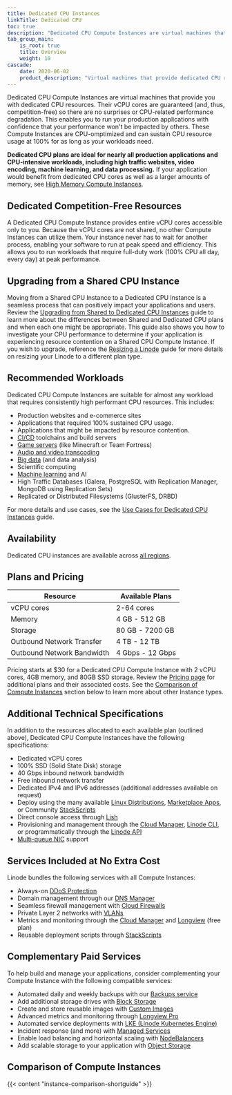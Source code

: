 ```yaml
---
title: Dedicated CPU Instances
linkTitle: Dedicated CPU
toc: true
description: "Dedicated CPU Compute Instances are virtual machines that provide gauranteed CPU resources. They are ideal for a variety of production applications and CPU-intensive workloads."
tab_group_main:
    is_root: true
    title: Overview
    weight: 10
cascade:
    date: 2020-06-02
    product_description: "Virtual machines that provide dedicated CPU resources. Ideal for production and CPU-intensive workloads."
---
```


Dedicated CPU Compute Instances are virtual machines that provide you with dedicated CPU resources. Their vCPU cores are guaranteed (and, thus, competition-free) so there are no surprises or CPU-related performance degradation. This enables you to run your production applications with confidence that your performance won't be impacted by others. These Compute Instances are CPU-omptimized and can sustain CPU resource usage at 100% for as long as your workloads need.

**Dedicated CPU plans are ideal for nearly all production applications and CPU-intensive workloads, including high traffic websites, video encoding, machine learning, and data processing.** If your application would benefit from dedicated CPU cores as well as a larger amounts of memory, see [High Memory Compute Instances](/docs/products/compute/high-memory/).

## Dedicated Competition-Free Resources

A Dedicated CPU Compute Instance provides entire vCPU cores accessible only to you. Because the vCPU cores are not shared, no other Compute Instances can utilize them. Your instance never has to wait for another process, enabling your software to run at peak speed and efficiency. This allows you to run workloads that require full-duty work (100% CPU all day, every day) at peak performance.

## Upgrading from a Shared CPU Instance

Moving from a Shared CPU Instance to a Dedicated CPU Instance is a seamless process that can positively impact your applications and users. Review the [Upgrading from Shared to Dedicated CPU Instances](/docs/guides/when-to-upgrade-to-dedicated-cpu/) guide to learn more about the differences between Shared and Dedicated CPU plans and when each one might be appropriate. This guide also shows you how to investigate your CPU performance to determine if your application is experiencing resource contention on a Shared CPU Compute Instance. If you wish to upgrade, reference the [Resizing a Linode](/docs/guides/resizing-a-linode/) guide for more details on resizing your Linode to a different plan type.

## Recommended Workloads

Dedicated CPU Compute Instances are suitable for almost any workload that requires consistently high performant CPU resources. This includes:

- Production websites and e-commerce sites
- Applications that required 100% sustained CPU usage.
- Applications that might be impacted by resource contention.
- [CI/CD](/docs/development/ci/introduction-ci-cd/) toolchains and build servers
- [Game servers](/docs/game-servers/) (like Minecraft or Team Fortress)
- [Audio and video transcoding](/docs/applications/media-servers/)
- [Big data](/docs/applications/big-data/) (and data analysis)
- Scientific computing
- [Machine learning](/docs/applications/big-data/how-to-move-machine-learning-model-to-production/) and AI
- High Traffic Databases (Galera, PostgreSQL with Replication Manager, MongoDB using Replication Sets)
- Replicated or Distributed Filesystems (GlusterFS, DRBD)

For more details and use cases, see the [Use Cases for Dedicated CPU Instances](/docs/platform/dedicated-cpu/dedicated-cpu-use-cases/) guide.

## Availability

Dedicated CPU instances are available across [all regions](https://www.linode.com/global-infrastructure/).

## Plans and Pricing

| Resource | Available Plans |
| -- | -- |
| vCPU cores | 2-64 cores |
| Memory | 4 GB - 512 GB |
| Storage | 80 GB - 7200 GB |
| Outbound Network Transfer | 4 TB - 12 TB |
| Outbound Network Bandwidth | 4 Gbps - 12 Gbps |

Pricing starts at $30 for a Dedicated CPU Compute Instance with 2 vCPU cores, 4GB memory, and 80GB SSD storage. Review the [Pricing page](https://www.linode.com/pricing/#compute-dedicated) for additional plans and their associated costs. See the [Comparison of Compute Instances](#comparison-of-compute-instances) section below to learn more about other Instance types.

## Additional Technical Specifications

In addition to the resources allocated to each available plan (outlined above), Dedicated CPU Compute Instances have the following specifications:

- Dedicated vCPU cores
- 100% SSD (Solid State Disk) storage
- 40 Gbps inbound network bandwidth
- Free inbound network transfer
- Dedicated IPv4 and IPv6 addresses (additional addresses available on request)
- Deploy using the many available [Linux Distributions](https://www.linode.com/distributions/), [Marketplace Apps](https://www.linode.com/marketplace/), or Community [StackScripts](https://www.linode.com/products/stackscripts/)
- Direct console access through [Lish](/docs/guides/using-the-linode-shell-lish/)
- Provisioning and management through the [Cloud Manager](https://cloud.linode.com/), [Linode CLI](https://www.linode.com/products/cli/), or programmatically through the [Linode API](https://www.linode.com/products/linode-api/)
- [Multi-queue NIC](/docs/guides/multiqueue-nic/) support

## Services Included at No Extra Cost

Linode bundles the following services with all Compute Instances:

- Always-on [DDoS Protection](https://www.linode.com/products/ddos/)
- Domain management through our [DNS Manager](https://www.linode.com/products/dns-manager/)
- Seamless firewall management with [Cloud Firewalls](https://www.linode.com/products/cloud-firewall/)
- Private Layer 2 networks with [VLANs](https://www.linode.com/products/vlan/)
- Metrics and monitoring through the [Cloud Manager](https://www.linode.com/products/monitoring/) and [Longview](/docs/guides/linode-longview-pricing-and-plans/) (free plan)
- Reusable deployment scripts through [StackScripts](https://www.linode.com/products/stackscripts/)

## Complementary Paid Services

To help build and manage your applications, consider complementing your Compute Instance with the following compatible services:

- Automated daily and weekly backups with our [Backups service](https://www.linode.com/products/backups/)
- Add additional storage drives with [Block Storage](https://www.linode.com/products/block-storage/)
- Create and store reusable images with [Custom Images](https://www.linode.com/products/images/)
- Advanced metrics and monitoring through [Longview Pro](/docs/guides/what-is-longview/)
- Automated service deployments with [LKE (Linode Kubernetes Engine)](https://www.linode.com/products/kubernetes/)
- Incident response (and more) with [Managed Services](https://www.linode.com/products/managed/)
- Enable load balancing and horizontal scaling with [NodeBalancers](https://www.linode.com/products/nodebalancers/)
- Add scalable storage to your application with [Object Storage](https://www.linode.com/products/object-storage/)

## Comparison of Compute Instances

{{< content "instance-comparison-shortguide" >}}
